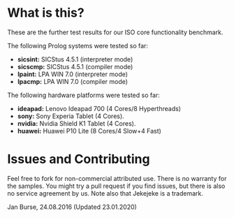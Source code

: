 # What is this?

These are the further test results for our ISO core functionality benchmark.

The following Prolog systems were tested so far:
- **sicsint:** SICStus 4.5.1 (interpreter mode)
- **sicscmp:** SICStus 4.5.1 (compiler mode)
- **lpaint:** LPA WIN 7.0 (interpreter mode)
- **lpacmp:** LPA WIN 7.0 (compiler mode)

The following hardware platforms were tested so far:
- **ideapad:** Lenovo Ideapad 700 (4 Cores/8 Hyperthreads)
- **sony:** Sony Experia Tablet (4 Cores).
- **nvidia:** Nvidia Shield K1 Tablet (4 Cores).
- **huawei:** Huawei P10 Lite (8 Cores/4 Slow+4 Fast)

# Issues and Contributing

Feel free to fork for non-commercial attributed use. There
is no warranty for the samples. You might try a pull
request if you find issues, but there is also no service
agreement by us. Note also that Jekejeke is a trademark.

Jan Burse, 24.08.2016 (Updated 23.01.2020)
